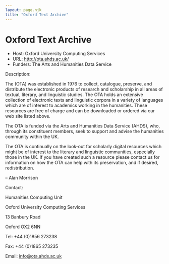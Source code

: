```yaml
---
layout: page.njk
title: "Oxford Text Archive"
---
```

# Oxford Text Archive








* Host: Oxford University Computing Services
* URL: <http://ota.ahds.ac.uk/>
* Funders: The Arts and Humanities
 Data Service



Description:


The (OTA) was established in 1976 to
 collect, catalogue, preserve, and distribute the electronic
 products of research and scholarship in all areas of textual,
 literary, and linguistic studies. The OTA holds an extensive
 collection of electronic texts and linguistic corpora in a
 variety of languages which are of interest to academics
 working in the humanities. These resources are free of charge
 and can be downloaded or ordered via our web site listed
 above.


The OTA is funded via the Arts and Humanities Data Service
 (AHDS), who, through its constituent members, seek to support
 and advise the humanities community within the UK.


The OTA is continually on the look-out for scholarly
 digital resources which might be of interest to the literary
 and linguistic communities, especially those in the UK. If
 you have created such a resource please contact us for
 information on how the OTA can help with its preservation,
 and if desired, redistribution.


– Alan Morrison



Contact:
 




Humanities Computing Unit


Oxford University Computing Services


13 Banbury Road


Oxford OX2 6NN


Tel: +44 (0)1856 273238


Fax: +44 (0)1865 273235


Email: [info@ota.ahds.ac.uk](mailto:info@ota.ahds.ac.uk)






